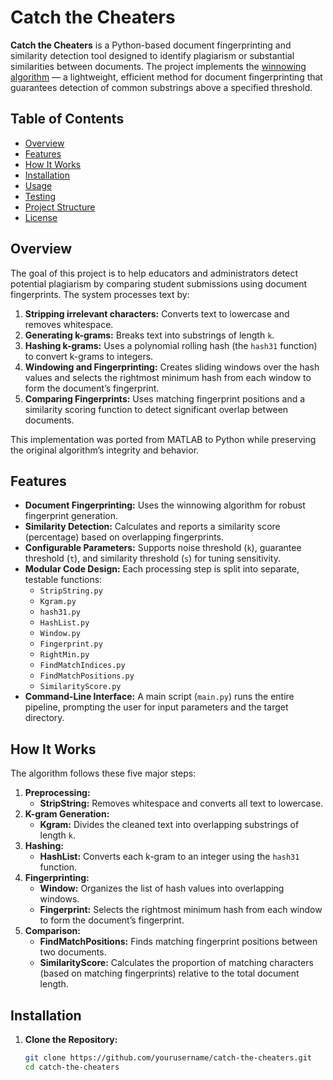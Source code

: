 # Catch the Cheaters

**Catch the Cheaters** is a Python-based document fingerprinting and similarity detection tool designed to identify plagiarism or substantial similarities between documents. The project implements the [winnowing algorithm](https://en.wikipedia.org/wiki/Winnowing_algorithm) — a lightweight, efficient method for document fingerprinting that guarantees detection of common substrings above a specified threshold.

## Table of Contents

- [Overview](#overview)
- [Features](#features)
- [How It Works](#how-it-works)
- [Installation](#installation)
- [Usage](#usage)
- [Testing](#testing)
- [Project Structure](#project-structure)
- [License](#license)

## Overview

The goal of this project is to help educators and administrators detect potential plagiarism by comparing student submissions using document fingerprints. The system processes text by:
1. **Stripping irrelevant characters:** Converts text to lowercase and removes whitespace.
2. **Generating k-grams:** Breaks text into substrings of length `k`.
3. **Hashing k-grams:** Uses a polynomial rolling hash (the `hash31` function) to convert k-grams to integers.
4. **Windowing and Fingerprinting:** Creates sliding windows over the hash values and selects the rightmost minimum hash from each window to form the document’s fingerprint.
5. **Comparing Fingerprints:** Uses matching fingerprint positions and a similarity scoring function to detect significant overlap between documents.

This implementation was ported from MATLAB to Python while preserving the original algorithm’s integrity and behavior.

## Features

- **Document Fingerprinting:** Uses the winnowing algorithm for robust fingerprint generation.
- **Similarity Detection:** Calculates and reports a similarity score (percentage) based on overlapping fingerprints.
- **Configurable Parameters:** Supports noise threshold (`k`), guarantee threshold (`t`), and similarity threshold (`s`) for tuning sensitivity.
- **Modular Code Design:** Each processing step is split into separate, testable functions:
  - `StripString.py`
  - `Kgram.py`
  - `hash31.py`
  - `HashList.py`
  - `Window.py`
  - `Fingerprint.py`
  - `RightMin.py`
  - `FindMatchIndices.py`
  - `FindMatchPositions.py`
  - `SimilarityScore.py`
- **Command-Line Interface:** A main script (`main.py`) runs the entire pipeline, prompting the user for input parameters and the target directory.

## How It Works

The algorithm follows these five major steps:

1. **Preprocessing:**
   - **StripString:** Removes whitespace and converts all text to lowercase.
2. **K-gram Generation:**
   - **Kgram:** Divides the cleaned text into overlapping substrings of length `k`.
3. **Hashing:**
   - **HashList:** Converts each k-gram to an integer using the `hash31` function.
4. **Fingerprinting:**
   - **Window:** Organizes the list of hash values into overlapping windows.
   - **Fingerprint:** Selects the rightmost minimum hash from each window to form the document’s fingerprint.
5. **Comparison:**
   - **FindMatchPositions:** Finds matching fingerprint positions between two documents.
   - **SimilarityScore:** Calculates the proportion of matching characters (based on matching fingerprints) relative to the total document length.

## Installation

1. **Clone the Repository:**
   ```bash
   git clone https://github.com/yourusername/catch-the-cheaters.git
   cd catch-the-cheaters
